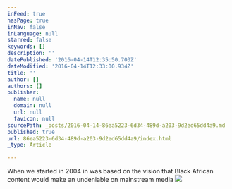 ```yaml
---
inFeed: true
hasPage: true
inNav: false
inLanguage: null
starred: false
keywords: []
description: ''
datePublished: '2016-04-14T12:35:50.703Z'
dateModified: '2016-04-14T12:33:00.934Z'
title: ''
author: []
authors: []
publisher:
  name: null
  domain: null
  url: null
  favicon: null
sourcePath: _posts/2016-04-14-86ea5223-6d34-489d-a203-9d2ed65dd4a9.md
published: true
url: 86ea5223-6d34-489d-a203-9d2ed65dd4a9/index.html
_type: Article

---
```

When we started in 2004 in was based on the vision that Black African content would make an undeniable on mainstream media
![](https://the-grid-user-content.s3-us-west-2.amazonaws.com/ddcad95b-a841-4883-969a-7e76fdd3ca1c.jpg)